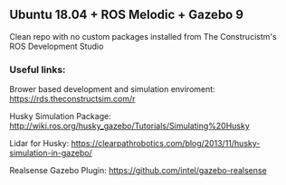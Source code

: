<h2> Ubuntu 18.04 + ROS Melodic + Gazebo 9</h2>

Clean repo with no custom packages installed from The Construcistm's ROS Development Studio


<h3>Useful links:</h3> 

Brower based development and simulation enviroment: https://rds.theconstructsim.com/r

Husky Simulation Package: http://wiki.ros.org/husky_gazebo/Tutorials/Simulating%20Husky

Lidar for Husky: https://clearpathrobotics.com/blog/2013/11/husky-simulation-in-gazebo/

Realsense Gazebo Plugin: https://github.com/intel/gazebo-realsense
